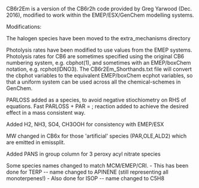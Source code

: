 CB6r2Em is a version of the CB6r2h code provided by Greg Yarwood (Dec. 2016),
modified to work within the EMEP/ESX/GenChem modelling systems.


Modifications:

   The halogen species have been moved to the extra_mechanisms directory

   Photolysis rates have been modified to use values from the EMEP systems.
   Photolysis rates for CB6 are sometimes specified using the original CB6
   numbering system, e.g. cbphot(1), and sometimes with an EMEP/boxChem
   notation, e.g. rcphot(IDNO3). The CB6r2Em_Shorthands.txt file will
   convert the cbphot variables to the equivalent EMEP/boxChem ecphot
   variables, so that a uniform system can be used across all the
   chemical-schemes in GenChem.

   PARLOSS added as a species, to avoid negative stiochiometry on RHS of
     equations.
   Fast PARLOSS + PAR = ; reaction added to achieve the desired effect in a
     mass consistent way.

   Added H2, NH3, SO4, CH3OOH for consistency with EMEP/ESX

   MW changed in CB6x for those 'artificial' species (PAR,OLE,ALD2) which are
   emitted in emissplit. 

   Added PANS in group column for 3 peroxy acyl nitrate species

   Some species names changed to match MCM/EMEP/CRI. 
      - This has been done for TERP -- name changed to APINENE (still
             representing all monoterpenes!)
      - Also done for ISOP -- name changed to C5H8

